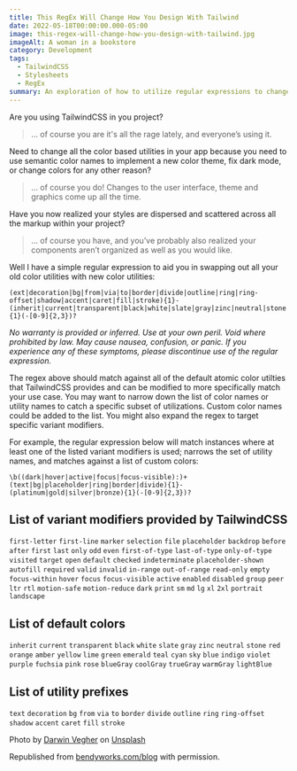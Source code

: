```yaml
---
title: This RegEx Will Change How You Design With Tailwind
date: 2022-05-18T00:00:00.000-05:00
image: this-regex-will-change-how-you-design-with-tailwind.jpg
imageAlt: A woman in a bookstore
category: Development
tags:
  - TailwindCSS
  - Stylesheets
  - RegEx
summary: An exploration of how to utilize regular expressions to change the design of your website when using TailwindCSS.
---
```


Are you using TailwindCSS in you project?

> ... of course you are it's all the rage lately, and everyone’s using it.

Need to change all the color based utilities in your app because you need to use semantic color names to implement a new color theme, fix dark mode, or change colors for any other reason?

> ... of course you do! Changes to the user interface, theme and graphics come up all the time.

Have you now realized your styles are dispersed and scattered across all the markup within your project?

> ... of course you have, and you’ve probably also realized your components aren’t organized as well as you would like.

Well I have a simple regular expression to aid you in swapping out all your old color utilities with new color utilities:

~~~regex
(ext|decoration|bg|from|via|to|border|divide|outline|ring|ring-offset|shadow|accent|caret|fill|stroke){1}-(inherit|current|transparent|black|white|slate|gray|zinc|neutral|stone|red|orange|amber|yellow|lime|green|emerald|teal|cyan|sky|blue|indigo|violet|purple|fuchsia|pink|rose|blueGray|coolGray|trueGray|warmGray|lightBlue){1}(-[0-9]{2,3})?
~~~

*No warranty is provided or inferred. Use at your own peril. Void where prohibited by law. May cause nausea, confusion, or panic. If you experience any of these symptoms, please discontinue use of the regular expression.*

The regex above should match against all of the default atomic color utilties that TailwindCSS provides and can be modified to more specifically match your use case. You may want to narrow down the list of color names or utility names to catch a specific subset of utilizations. Custom color names could be added to the list. You might also expand the regex to target specific variant modifiers.

For example, the regular expression below will match instances where at least one of the listed variant modifiers is used; narrows the set of utility names, and matches against a list of custom colors:

~~~regex
\b((dark|hover|active|focus|focus-visible):)+(text|bg|placeholder|ring|border|divide){1}-(platinum|gold|silver|bronze){1}(-[0-9]{2,3})?
~~~

## List of variant modifiers provided by TailwindCSS

`first-letter` `first-line` `marker` `selection` `file` `placeholder` `backdrop` `before` `after` `first` `last` `only` `odd` `even` `first-of-type` `last-of-type` `only-of-type` `visited` `target` `open` `default` `checked` `indeterminate` `placeholder-shown` `autofill` `required` `valid` `invalid` `in-range` `out-of-range` `read-only` `empty` `focus-within` `hover` `focus` `focus-visible` `active` `enabled` `disabled` `group` `peer` `ltr` `rtl` `motion-safe` `motion-reduce` `dark` `print` `sm` `md` `lg` `xl` `2xl` `portrait` `landscape`

## List of default colors

`inherit` `current` `transparent` `black` `white` `slate` `gray` `zinc` `neutral` `stone` `red` `orange` `amber` `yellow` `lime` `green` `emerald` `teal` `cyan` `sky` `blue` `indigo` `violet` `purple` `fuchsia` `pink` `rose` `blueGray` `coolGray` `trueGray` `warmGray` `lightBlue`

## List of utility prefixes

`text` `decoration` `bg` `from` `via` `to` `border` `divide` `outline` `ring` `ring-offset` `shadow` `accent` `caret` `fill` `stroke`

Photo by <a href="https://unsplash.com/@darwiiiin?utm_source=unsplash&utm_medium=referral&utm_content=creditCopyText">Darwin Vegher</a> on <a href="https://unsplash.com/s/photos/clutter?utm_source=unsplash&utm_medium=referral&utm_content=creditCopyText">Unsplash</a>

Republished from [bendyworks.com/blog](bendyworks.com/blog) with permission.
